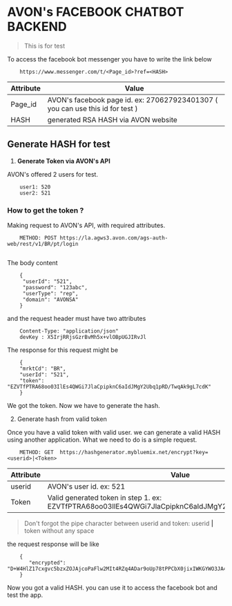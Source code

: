 # AVON's FACEBOOK CHATBOT BACKEND

> This is for test

To access the facebook bot messenger you have to write the link
below
```
    https://www.messenger.com/t/<Page_id>?ref=<HASH>
```

| Attribute | Value |
| --- | --- |
Page_id | AVON's facebook page id. ex: 270627923401307 ( you can use this id for test ) |
| HASH | generated RSA HASH via AVON website |


## Generate HASH for test

1. **Generate Token via AVON's API**

AVON's offered 2 users for test.

```
    user1: 520
    user2: 521

```

### How to get the token ? 

Making request to AVON's API, with required attributes. 

```
    METHOD: POST https://la.agws3.avon.com/ags-auth-web/rest/v1/BR/pt/login
 
```

The body content 
```
    {
     "userId": "521",
     "password": "123abc",
     "userType": "rep",
     "domain": "AVONSA"
    }
```

and the request header must have two attributes 

```
    Content-Type: "application/json"
    devKey : X5IrjRRjsGzrBvMh5x+vlOBpUGJIRvJl
```

The response for this request might be 

```
    {
    "mrktCd": "BR",
    "userId": "521",
    "token": "EZVTfPTRA68oo03IlEs4QWGi7JlaCpipknC6aIdJMgY2Ubq1pRD/TwqAk9gL7cdK"
    }
```

We got the token. Now we have to generate the hash.

2. Generate hash from valid token

Once you have a valid token with valid user. we can generate a valid HASH using another application. 
What we need to do is a simple request.

```
    METHOD: GET  https://hashgenerator.mybluemix.net/encrypt?key=<userid>|<Token>
```

| Attribute | Value |
| --- | --- |
| userid | AVON's user id. ex: 521|
| Token | Valid generated token in step 1. ex: EZVTfPTRA68oo03IlEs4QWGi7JlaCpipknC6aIdJMgY2Ubq1pRD/TwqAk9gL7cdK

> Don't forgot the pipe character between userid and token:  userid **|** token without any space

the request response will be like

```
    {
       "encrypted": "D+W4HlZ17cxgvc5bzxZOJAjcoPaFlw2MIt4RZq4ADar9oUp78tPPCbX0jixIWKGYWO3JA4ZMhuz6KE0oIDbc3Wr2MJUQedUaHt8f9oEm1Ymk3laP5JtwWWC8c0dkouZulNxgCYofquu9p0YCN/FlY5ZZLSEaxoEqV/x+K0xJzukP4dD5t3ekibbT+64M3Srp2aBrHC62Ek8WT1yRNalxi3TD8BK9+BmiZLaOnKVkneQAlduEdRV5dlEPvOHpxWU85OeWAvHLey5LDfz55qDnI2OoMlcLJSCiA60zOcMPU5sYByBAJ72MmrimBVLZJQQop6mrOXx+Ge/Pi0tf72cTCQ=="
    }
```

Now you got a valid HASH. you can use it to access the facebook bot and test the app.